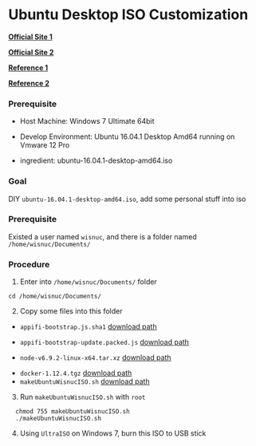 # Ubuntu Desktop ISO Customization

[**Official Site 1**](https://help.ubuntu.com/community/LiveCDCustomization)

[**Official Site 2**](https://help.ubuntu.com/community/LiveCDCustomizationFromScratch)

[**Reference 1**](https://zyisrad.com/linux-livecd-customization)

[**Reference 2**](https://f37ch.com/index.php/2016/05/16/ubuntu-16-04-custom-livecd-scratch/)

### Prerequisite
+ Host Machine: Windows 7 Ultimate 64bit<p>
+ Develop Environment: Ubuntu 16.04.1 Desktop Amd64 running on Vmware 12 Pro<p>
+ ingredient: ubuntu-16.04.1-desktop-amd64.iso<p>

### Goal
  DIY `ubuntu-16.04.1-desktop-amd64.iso`, add some personal stuff into iso<p>

### Prerequisite
  Existed a user named `wisnuc`, and there is a folder named `/home/wisnuc/Documents/`<p>

### Procedure

1. Enter into `/home/wisnuc/Documents/` folder

  `cd /home/wisnuc/Documents/`

2. Copy some files into this folder<p>
  - `appifi-bootstrap.js.sha1` [download path](https://raw.githubusercontent.com/wisnuc/appifi-bootstrap/release/appifi-bootstrap.js.sha1)<p>
  - `appifi-bootstrap-update.packed.js` [download path](https://raw.githubusercontent.com/wisnuc/appifi-bootstrap-update/release/appifi-bootstrap-update.packed.js)<p>
  - `node-v6.9.2-linux-x64.tar.xz` [download path](https://nodejs.org/dist/v6.9.2/node-v6.9.2-linux-x64.tar.xz)<p>
  - `docker-1.12.4.tgz` [download path](https://get.docker.com/builds/Linux/x86_64/docker-1.12.4.tgz)
  - `makeUbuntuWisnucISO.sh` [download path](https://raw.githubusercontent.com/JiangWeiGitHub/UbuntuDesktopISOCustomization/master/shell/makeUbuntuWisnucISO.sh)<p>

3. Run `makeUbuntuWisnucISO.sh` with `root`

  ```
    chmod 755 makeUbuntuWisnucISO.sh
    ./makeUbuntuWisnucISO.sh
  ```
  
4. Using `UltraISO` on Windows 7, burn this ISO to USB stick
